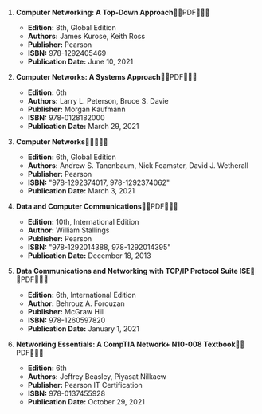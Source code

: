 1. **Computer Networking: A Top-Down Approach**🚨🚨PDF🚨🚨🚨
   - **Edition:** 8th, Global Edition
   - **Authors:** James Kurose, Keith Ross
   - **Publisher:** Pearson
   - **ISBN:** 978-1292405469
   - **Publication Date:** June 10, 2021

2. **Computer Networks: A Systems Approach**🚨🚨PDF🚨🚨🚨
   - **Edition:** 6th
   - **Authors:** Larry L. Peterson, Bruce S. Davie
   - **Publisher:** Morgan Kaufmann
   - **ISBN:** 978-0128182000
   - **Publication Date:** March 29, 2021

3. **Computer Networks**🚨🚨🚨🚨🚨
   - **Edition:** 6th, Global Edition
   - **Authors:** Andrew S. Tanenbaum, Nick Feamster, David J. Wetherall
   - **Publisher:** Pearson
   - **ISBN:** "978-1292374017, 978-1292374062"
   - **Publication Date:** March 3, 2021

4. **Data and Computer Communications**🚨🚨PDF🚨🚨🚨
   - **Edition:** 10th, International Edition
   - **Author:** William Stallings
   - **Publisher:** Pearson
   - **ISBN:** "978-1292014388, 978-1292014395"
   - **Publication Date:** December 18, 2013

5. **Data Communications and Networking with TCP/IP Protocol Suite ISE**🚨🚨PDF🚨🚨🚨
   - **Edition:** 6th, International Edition
   - **Author:** Behrouz A. Forouzan
   - **Publisher:** McGraw Hill
   - **ISBN:** 978-1260597820
   - **Publication Date:** January 1, 2021

6. **Networking Essentials: A CompTIA Network+ N10-008 Textbook**🚨🚨PDF🚨🚨🚨
   - **Edition:** 6th
   - **Authors:** Jeffrey Beasley, Piyasat Nilkaew
   - **Publisher:** Pearson IT Certification
   - **ISBN:** 978-0137455928
   - **Publication Date:** October 29, 2021

